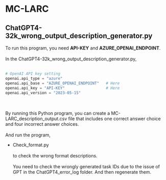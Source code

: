 # MC-LARC

## ChatGPT4-32k_wrong_output_description_generator.py

To run this program, you need **API-KEY** and **AZURE_OPENAI_ENDPOINT**.
</br></br>
In the ChatGPT4-32k_wrong_output_description_generator.py,
</br></br>
```python
# OpenAI API key setting
openai.api_type = "azure"
openai.api_base = "AZURE_OPENAI_ENDPOINT"   # Here
openai.api_key = "API-KEY"                  # Here
openai.api_version = "2023-05-15"
```

</br></br>
By running this Python program, you can create a MC-LARC_description_output.csv file that includes one correct answer choice and four incorrect answer choices.
</br></br>
And run the program,
- Check_format.py
</br></br>
to check the wrong format descriptions.
</br></br>
You need to check the wrongly generated task IDs due to the issue of GPT in the ChatGPT4_error_log folder. And then regenerate them.